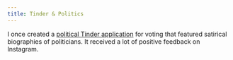 ```yaml
---
title: Tinder & Politics
--- 
```

I once created a [political Tinder application](https://github.com/gupta-ji6/react-native-tinder) for voting that featured satirical biographies of politicians. It received a lot of positive feedback on Instagram.
